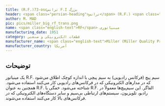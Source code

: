 ```yaml
---
title: (R.F.)73-oscترانس F.I بزرگ
header: <span class="persian-heading">ترانس</span> (R.F.) <span class="persian-heading">بزرگ</span> 73-OSC
author: M. MAD
pic: pics/miller_big_rf_trans.png
name: <span class="english-text">RF</span> مینیاتوری
manufacturing_date: 1951
category: قطعات الکترونیکی و صنعتی
manufacturer_name: <span class="english-text">Miller (Miller Quality Product)</span>
manufacturer_country: آمریکا
---
```


<h2 class="fa-IR-explanation-header">توضیحات</h2>
<p>
یک مینیاتور
<span class="english-text">R.F.</span>
سیم پیچ (فرکانس رادیویی) به سیم پیچی با اندازه کوچک اطلاق می‌شود که در مدارهای
الکترونیکی که در فرکانس‌های رادیویی کار می‌کنند استفاده می‌شود. همچنین به عنوان
<span class="english-text">R.F.</span>
شناخته می‌شود. خفگی یا
<span class="english-text">R.F.</span>
القاگر. این سیم‌پیچ‌ها معمولاً در رادیو، تلویزیون، سیستم‌های ارتباطی بی‌سیم و
سایر دستگاه‌های الکترونیکی که در فرکانس‌های بالا کار می‌کنند استفاده می‌شوند.
</p>

